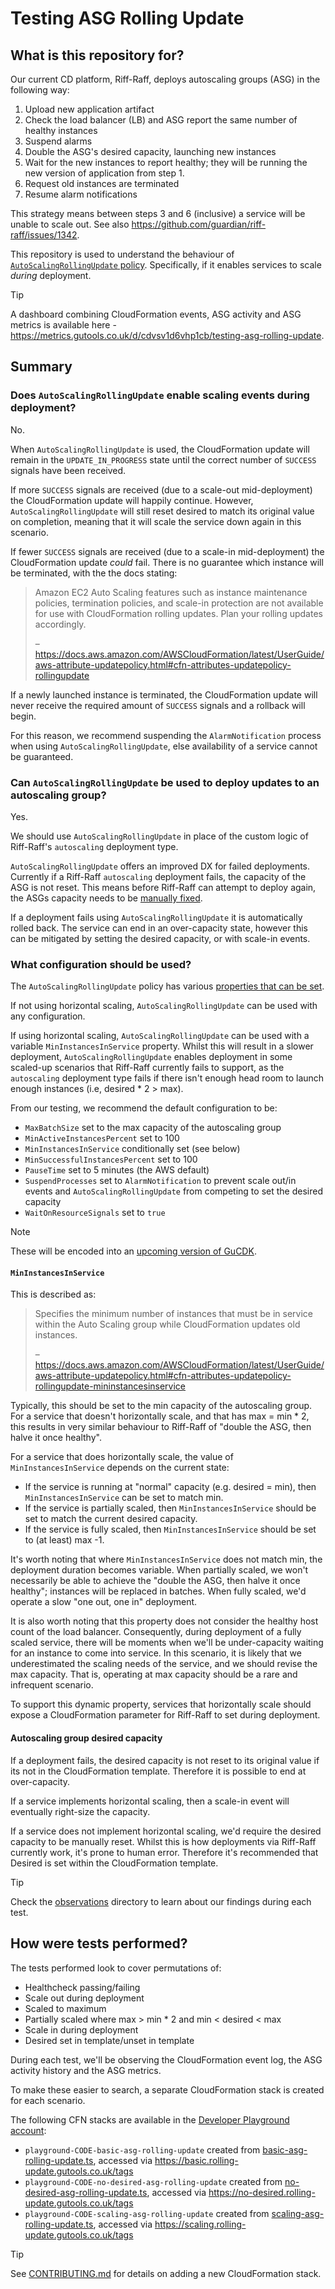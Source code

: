 # Testing ASG Rolling Update

## What is this repository for?
Our current CD platform, Riff-Raff, deploys autoscaling groups (ASG) in the following way:
1. Upload new application artifact
2. Check the load balancer (LB) and ASG report the same number of healthy instances
3. Suspend alarms
4. Double the ASG's desired capacity, launching new instances
5. Wait for the new instances to report healthy; they will be running the new version of application from step 1.
6. Request old instances are terminated
7. Resume alarm notifications

This strategy means between steps 3 and 6 (inclusive) a service will be unable to scale out.
See also https://github.com/guardian/riff-raff/issues/1342.

This repository is used to understand the behaviour of [`AutoScalingRollingUpdate` policy](https://docs.aws.amazon.com/AWSCloudFormation/latest/UserGuide/aws-attribute-updatepolicy.html#cfn-attributes-updatepolicy-rollingupdate).
Specifically, if it enables services to scale _during_ deployment.

> [!TIP]
> A dashboard combining CloudFormation events, ASG activity and ASG metrics is available here - https://metrics.gutools.co.uk/d/cdvsv1d6vhp1cb/testing-asg-rolling-update.

## Summary
### Does `AutoScalingRollingUpdate` enable scaling events during deployment?
No.

When `AutoScalingRollingUpdate` is used, the CloudFormation update will remain in the `UPDATE_IN_PROGRESS` state 
until the correct number of `SUCCESS` signals have been received.

If more `SUCCESS` signals are received (due to a scale-out mid-deployment) the CloudFormation update will happily continue. However, `AutoScalingRollingUpdate` will still reset desired to match its original value on completion, meaning that it will scale the service down again in this scenario.

If fewer `SUCCESS` signals are received (due to a scale-in mid-deployment) the CloudFormation update _could_ fail.
There is no guarantee which instance will be terminated, with the the docs stating:

> Amazon EC2 Auto Scaling features such as instance maintenance policies, termination policies, 
> and scale-in protection are not available for use with CloudFormation rolling updates. 
> Plan your rolling updates accordingly.
> 
> – https://docs.aws.amazon.com/AWSCloudFormation/latest/UserGuide/aws-attribute-updatepolicy.html#cfn-attributes-updatepolicy-rollingupdate

If a newly launched instance is terminated, the CloudFormation update will never receive the required amount of `SUCCESS` signals and a rollback will begin.

For this reason, we recommend suspending the `AlarmNotification` process when using `AutoScalingRollingUpdate`,
else availability of a service cannot be guaranteed.

### Can `AutoScalingRollingUpdate` be used to deploy updates to an autoscaling group?
Yes.

We should use `AutoScalingRollingUpdate` in place of the custom logic of Riff-Raff's `autoscaling` deployment type.

`AutoScalingRollingUpdate` offers an improved DX for failed deployments.
Currently if a Riff-Raff `autoscaling` deployment fails, the capacity of the ASG is not reset.
This means before Riff-Raff can attempt to deploy again, 
the ASGs capacity needs to be [manually fixed](https://github.com/guardian/riff-raff/blob/555e8e36b806cd96a0cc997f993a930d0f640a19/riff-raff/public/docs/howto/fix-a-failed-deploy.md).

If a deployment fails using `AutoScalingRollingUpdate` it is automatically rolled back.
The service can end in an over-capacity state, however this can be mitigated by setting the desired capacity, or with scale-in events.

### What configuration should be used?
The `AutoScalingRollingUpdate` policy has various [properties that can be set](https://docs.aws.amazon.com/AWSCloudFormation/latest/UserGuide/aws-attribute-updatepolicy.html#cfn-attributes-updatepolicy-rollingupdate).

If not using horizontal scaling, `AutoScalingRollingUpdate` can be used with any configuration.

If using horizontal scaling, `AutoScalingRollingUpdate` can be used with a variable `MinInstancesInService` property.
Whilst this will result in a slower deployment, `AutoScalingRollingUpdate` enables deployment in some scaled-up scenarios that Riff-Raff currently fails to support,
as the `autoscaling` deployment type fails if there isn't enough head room to launch enough instances (i.e, desired * 2 > max).

From our testing, we recommend the default configuration to be:
- `MaxBatchSize` set to the max capacity of the autoscaling group
- `MinActiveInstancesPercent` set to 100
- `MinInstancesInService` conditionally set (see below)
- `MinSuccessfulInstancesPercent` set to 100
- `PauseTime` set to 5 minutes (the AWS default)
- `SuspendProcesses` set to `AlarmNotification` to prevent scale out/in events and `AutoScalingRollingUpdate` from competing to set the desired capacity
- `WaitOnResourceSignals` set to `true`

> [!NOTE]
> These will be encoded into an [upcoming version of GuCDK](https://github.com/guardian/cdk/pull/2417).

#### `MinInstancesInService`
This is described as:

> Specifies the minimum number of instances that must be in service within the Auto Scaling group while CloudFormation updates old instances.
> 
> – https://docs.aws.amazon.com/AWSCloudFormation/latest/UserGuide/aws-attribute-updatepolicy.html#cfn-attributes-updatepolicy-rollingupdate-mininstancesinservice

Typically, this should be set to the min capacity of the autoscaling group.
For a service that doesn't horizontally scale, and that has max = min * 2, this results in very similar behaviour to Riff-Raff of "double the ASG, then halve it once healthy".

For a service that does horizontally scale, the value of `MinInstancesInService` depends on the current state:
- If the service is running at "normal" capacity (e.g. desired = min), then `MinInstancesInService` can be set to match min.
- If the service is partially scaled, then `MinInstancesInService` should be set to match the current desired capacity.
- If the service is fully scaled, then `MinInstancesInService` should be set to (at least) max -1.

It's worth noting that where `MinInstancesInService` does not match min, the deployment duration becomes variable.
When partially scaled, we won't necessarily be able to achieve the "double the ASG, then halve it once healthy"; instances will be replaced in batches.
When fully scaled, we'd operate a slow "one out, one in" deployment.

It is also worth noting that this property does not consider the healthy host count of the load balancer.
Consequently, during deployment of a fully scaled service, there will be moments when we'll be under-capacity waiting for an instance to come into service.
In this scenario, it is likely that we underestimated the scaling needs of the service, and we should revise the max capacity.
That is, operating at max capacity should be a rare and infrequent scenario.

To support this dynamic property, services that horizontally scale should expose a CloudFormation parameter for Riff-Raff to set during deployment.

#### Autoscaling group desired capacity
If a deployment fails, the desired capacity is not reset to its original value if its not in the CloudFormation template.
Therefore it is possible to end at over-capacity.

If a service implements horizontal scaling, then a scale-in event will eventually right-size the capacity. 

If a service does not implement horizontal scaling, we'd require the desired capacity to be manually reset.
Whilst this is how deployments via Riff-Raff currently work, it's prone to human error.
Therefore it's recommended that Desired is set within the CloudFormation template.

> [!TIP]
> Check the [observations](./observations) directory to learn about our findings during each test.

## How were tests performed?
The tests performed look to cover permutations of:
- Healthcheck passing/failing
- Scale out during deployment
- Scaled to maximum
- Partially scaled where max > min * 2 and min < desired < max
- Scale in during deployment
- Desired set in template/unset in template

During each test, we'll be observing the CloudFormation event log, the ASG activity history and the ASG metrics.

To make these easier to search, a separate CloudFormation stack is created for each scenario.

The following CFN stacks are available in the [Developer Playground account](https://janus.gutools.co.uk/console?permissionId=developerPlayground-dev&tzOffset=1):
- `playground-CODE-basic-asg-rolling-update` created from [basic-asg-rolling-update.ts](./packages/cdk/lib/basic-asg-rolling-update.ts), accessed via https://basic.rolling-update.gutools.co.uk/tags
- `playground-CODE-no-desired-asg-rolling-update` created from [no-desired-asg-rolling-update.ts](./packages/cdk/lib/no-desired-asg-rolling-update.ts), accessed via https://no-desired.rolling-update.gutools.co.uk/tags
- `playground-CODE-scaling-asg-rolling-update` created from [scaling-asg-rolling-update.ts](./packages/cdk/lib/scaling-asg-rolling-update.ts), accessed via https://scaling.rolling-update.gutools.co.uk/tags

> [!TIP]
> See [CONTRIBUTING.md](./CONTRIBUTING.md) for details on adding a new CloudFormation stack.
